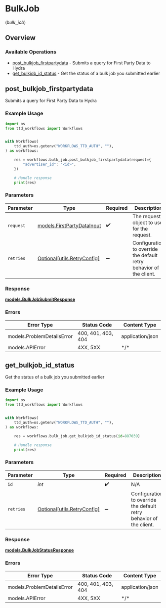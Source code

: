 # BulkJob
(*bulk_job*)

## Overview

### Available Operations

* [post_bulkjob_firstpartydata](#post_bulkjob_firstpartydata) - Submits a query for First Party Data to Hydra
* [get_bulkjob_id_status](#get_bulkjob_id_status) - Get the status of a bulk job you submitted earlier

## post_bulkjob_firstpartydata

Submits a query for First Party Data to Hydra

### Example Usage

```python
import os
from ttd_workflows import Workflows


with Workflows(
    ttd_auth=os.getenv("WORKFLOWS_TTD_AUTH", ""),
) as workflows:

    res = workflows.bulk_job.post_bulkjob_firstpartydata(request={
        "advertiser_id": "<id>",
    })

    # Handle response
    print(res)

```

### Parameters

| Parameter                                                           | Type                                                                | Required                                                            | Description                                                         |
| ------------------------------------------------------------------- | ------------------------------------------------------------------- | ------------------------------------------------------------------- | ------------------------------------------------------------------- |
| `request`                                                           | [models.FirstPartyDataInput](../../models/firstpartydatainput.md)   | :heavy_check_mark:                                                  | The request object to use for the request.                          |
| `retries`                                                           | [Optional[utils.RetryConfig]](../../models/utils/retryconfig.md)    | :heavy_minus_sign:                                                  | Configuration to override the default retry behavior of the client. |

### Response

**[models.BulkJobSubmitResponse](../../models/bulkjobsubmitresponse.md)**

### Errors

| Error Type                 | Status Code                | Content Type               |
| -------------------------- | -------------------------- | -------------------------- |
| models.ProblemDetailsError | 400, 401, 403, 404         | application/json           |
| models.APIError            | 4XX, 5XX                   | \*/\*                      |

## get_bulkjob_id_status

Get the status of a bulk job you submitted earlier

### Example Usage

```python
import os
from ttd_workflows import Workflows


with Workflows(
    ttd_auth=os.getenv("WORKFLOWS_TTD_AUTH", ""),
) as workflows:

    res = workflows.bulk_job.get_bulkjob_id_status(id=887039)

    # Handle response
    print(res)

```

### Parameters

| Parameter                                                           | Type                                                                | Required                                                            | Description                                                         |
| ------------------------------------------------------------------- | ------------------------------------------------------------------- | ------------------------------------------------------------------- | ------------------------------------------------------------------- |
| `id`                                                                | *int*                                                               | :heavy_check_mark:                                                  | N/A                                                                 |
| `retries`                                                           | [Optional[utils.RetryConfig]](../../models/utils/retryconfig.md)    | :heavy_minus_sign:                                                  | Configuration to override the default retry behavior of the client. |

### Response

**[models.BulkJobStatusResponse](../../models/bulkjobstatusresponse.md)**

### Errors

| Error Type                 | Status Code                | Content Type               |
| -------------------------- | -------------------------- | -------------------------- |
| models.ProblemDetailsError | 400, 401, 403, 404         | application/json           |
| models.APIError            | 4XX, 5XX                   | \*/\*                      |